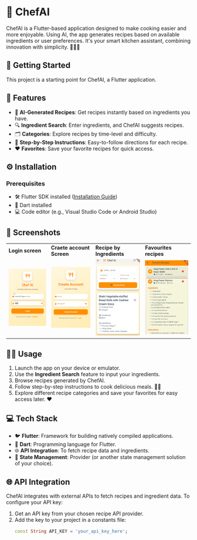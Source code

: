 # 🍴 ChefAI

ChefAI is a Flutter-based application designed to make cooking easier and more enjoyable. Using AI, the app generates recipes based on available ingredients or user preferences. It's your smart kitchen assistant, combining innovation with simplicity. 🧑‍🍳✨

## 🚀 Getting Started

This project is a starting point for ChefAI, a Flutter application.

## 🌟 Features

- 🤖 **AI-Generated Recipes**: Get recipes instantly based on ingredients you have.  
- 🔍 **Ingredient Search**: Enter ingredients, and ChefAI suggests recipes.  
- 🗂️ **Categories**: Explore recipes by time-level and difficulty.  
- 📜 **Step-by-Step Instructions**: Easy-to-follow directions for each recipe.  
- ❤️ **Favorites**: Save your favorite recipes for quick access.  

## ⚙️ Installation

### Prerequisites

- 🛠️ Flutter SDK installed ([Installation Guide](https://docs.flutter.dev/get-started/install))  
- 🧰 Dart installed  
- 💻 Code editor (e.g., Visual Studio Code or Android Studio)  

## 📸 Screenshots  

<table>
  <tr>
    <td><strong>Login screen</strong></td>
    <td><strong>Craete account Screen</strong></td>
    <td><strong>Recipe by Ingredients</strong></td>
    <td><strong>Favourites recipes</strong></td>
  </tr>
  <tr>
    <td><img src="https://github.com/labdhi02/ChefAI/blob/main/Screenshot%202025-04-23%20104837.png" alt="Home Screen" width="200"/></td>
    <td><img src="https://github.com/labdhi02/ChefAI/blob/main/Screenshot%202025-04-23%20104953.png" alt="Craete account Screen" width="200"/></td>
    <td><img src="https://github.com/labdhi02/ChefAI/blob/main/Screenshot%202025-04-23%20105320.png" alt="Recipe by Ingredients" width="200"/></td>
    <td><img src="https://github.com/labdhi02/ChefAI/blob/main/Screenshot%202025-04-23%20105341.png" alt="Favourites recipes" width="200"/></td>
  </tr>
</table>

## 🧑‍🍳 Usage

1. Launch the app on your device or emulator.  
2. Use the **Ingredient Search** feature to input your ingredients.  
3. Browse recipes generated by ChefAI.  
4. Follow step-by-step instructions to cook delicious meals. 🥗🍛  
5. Explore different recipe categories and save your favorites for easy access later. ❤️  

## 💻 Tech Stack

- 🐦 **Flutter**: Framework for building natively compiled applications.  
- 🎯 **Dart**: Programming language for Flutter.  
- 🌐 **API Integration**: To fetch recipe data and ingredients.  
- 🧩 **State Management**: Provider (or another state management solution of your choice).  

## 🌐 API Integration

ChefAI integrates with external APIs to fetch recipes and ingredient data. To configure your API key:

1. Get an API key from your chosen recipe API provider.  
2. Add the key to your project in a constants file:  
   ```dart
   const String API_KEY = 'your_api_key_here';
